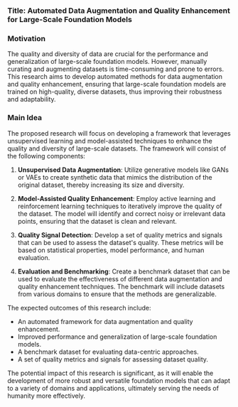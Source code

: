 ### Title: Automated Data Augmentation and Quality Enhancement for Large-Scale Foundation Models

### Motivation
The quality and diversity of data are crucial for the performance and generalization of large-scale foundation models. However, manually curating and augmenting datasets is time-consuming and prone to errors. This research aims to develop automated methods for data augmentation and quality enhancement, ensuring that large-scale foundation models are trained on high-quality, diverse datasets, thus improving their robustness and adaptability.

### Main Idea
The proposed research will focus on developing a framework that leverages unsupervised learning and model-assisted techniques to enhance the quality and diversity of large-scale datasets. The framework will consist of the following components:

1. **Unsupervised Data Augmentation**: Utilize generative models like GANs or VAEs to create synthetic data that mimics the distribution of the original dataset, thereby increasing its size and diversity.

2. **Model-Assisted Quality Enhancement**: Employ active learning and reinforcement learning techniques to iteratively improve the quality of the dataset. The model will identify and correct noisy or irrelevant data points, ensuring that the dataset is clean and relevant.

3. **Quality Signal Detection**: Develop a set of quality metrics and signals that can be used to assess the dataset's quality. These metrics will be based on statistical properties, model performance, and human evaluation.

4. **Evaluation and Benchmarking**: Create a benchmark dataset that can be used to evaluate the effectiveness of different data augmentation and quality enhancement techniques. The benchmark will include datasets from various domains to ensure that the methods are generalizable.

The expected outcomes of this research include:
- An automated framework for data augmentation and quality enhancement.
- Improved performance and generalization of large-scale foundation models.
- A benchmark dataset for evaluating data-centric approaches.
- A set of quality metrics and signals for assessing dataset quality.

The potential impact of this research is significant, as it will enable the development of more robust and versatile foundation models that can adapt to a variety of domains and applications, ultimately serving the needs of humanity more effectively.